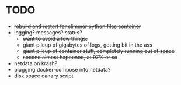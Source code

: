 # TODO

- <s>rebuild and restart for slimmer python files container</s>
- <s>logging? messages? status?
    - want to avoid a few things:
    - giant pileup of gigabytes of logs, getting bit in the ass
    - giant pileup of container stuff, completely running out of space
    - second almost happened, at 97% or so</s>
- netdata on krash?
- plugging docker-compose into netdata?
- disk space canary script
